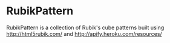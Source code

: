 # RubikPattern

RubikPattern is a collection of Rubik's cube patterns built using http://html5rubik.com/ and http://apify.heroku.com/resources/